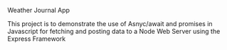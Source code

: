 Weather Journal App

This project is to demonstrate the use of Asnyc/await and promises in Javascript for fetching and posting data to
a Node Web Server using the Express Framework
